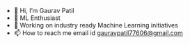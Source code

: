- 👋 Hi, I’m Gaurav Patil
- 🌱 ML Enthusiast
- 💞️ Working on industry ready Machine Learning initiatives
- 📫 How to reach me email id gauravpatil77606@gmail.com
<!---
patilgaurav1499/patilgaurav1499 is a ✨ special ✨ repository because its `README.md` (this file) appears on your GitHub profile.
You can click the Preview link to take a look at your changes.
--->
